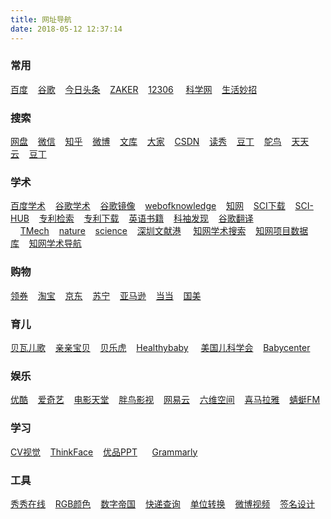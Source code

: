 ```yaml
---
title: 网址导航
date: 2018-05-12 12:37:14
---
```


### 常用
[百度](http://www.baidu.com)&nbsp;&nbsp;&nbsp;&nbsp;[谷歌](http://google.com.hk)&nbsp;&nbsp;&nbsp;&nbsp;[今日头条](http://toutiao.com)&nbsp;&nbsp;&nbsp;&nbsp;[ZAKER](http://myzaker.com)&nbsp;&nbsp;&nbsp;&nbsp;[12306](http://www.12306.cn) &nbsp;&nbsp;&nbsp;&nbsp;[科学网](http://www.sciencenet.cn/)&nbsp;&nbsp;&nbsp;&nbsp;[生活妙招](http://www.lifeskill.cn/)

### 搜索

[网盘](http://www.pansoso.com/)&nbsp;&nbsp;&nbsp;&nbsp;[微信](http://weixin.sogou.com/)&nbsp;&nbsp;&nbsp;&nbsp;[知乎](https://www.zhihu.com/explore)&nbsp;&nbsp;&nbsp;&nbsp;[微博](http://s.weibo.com/weibo/)&nbsp;&nbsp;&nbsp;&nbsp;[文库](https://wenku.baidu.com/)&nbsp;&nbsp;&nbsp;&nbsp;[大家](http://club.topsage.com/)&nbsp;&nbsp;&nbsp;&nbsp;[CSDN](https://so.csdn.net/so/)&nbsp;&nbsp;&nbsp;&nbsp;[读秀](http://www.duxiu.com/)&nbsp;&nbsp;&nbsp;&nbsp;[豆丁](http://www.docin.com/)&nbsp;&nbsp;&nbsp;&nbsp;[鸵鸟](http://www.tuoniao.me/)&nbsp;&nbsp;&nbsp;&nbsp;[天天云](https://www.ttyunsou.com/)&nbsp;&nbsp;&nbsp;&nbsp;[豆丁](http://www.docin.com/)&nbsp;&nbsp;&nbsp;&nbsp;


### 学术

[百度学术](http://xueshu.baidu.com)&nbsp;&nbsp;&nbsp;&nbsp;[谷歌学术](https://scholar.google.com.hk/)&nbsp;&nbsp;&nbsp;&nbsp;[谷歌镜像](https://xue.glgoo.net/)&nbsp;&nbsp;&nbsp;&nbsp;[webofknowledge](http://www.webofknowledge.com/)&nbsp;&nbsp;&nbsp;&nbsp;[知网](http://www.cnki.net/)&nbsp;&nbsp;&nbsp;&nbsp;[SCI下载](http://www.sci-hub.tw/)&nbsp;&nbsp;&nbsp;&nbsp;[SCI-HUB](https://ab.waguge.com/)&nbsp;&nbsp;&nbsp;&nbsp;[专利检索](http://www.soopat.com/)&nbsp;&nbsp;&nbsp;&nbsp;[专利下载](http://www.drugfuture.com/cnpat/cn_patent.asp)&nbsp;&nbsp;&nbsp;&nbsp;[英语书籍](http://gen.lib.rus.ec/)&nbsp;&nbsp;&nbsp;&nbsp;[科袖发现](http://www.ekexiu.com/discover.html)&nbsp;&nbsp;&nbsp;&nbsp;[谷歌翻译](https://translate.google.com.hk/) &nbsp;&nbsp;&nbsp;&nbsp;[TMech](https://ieeexplore.ieee.org/xpl/mostRecentIssue.jsp?punumber=3516)&nbsp;&nbsp;&nbsp;&nbsp;[nature](https://www.nature.com/)&nbsp;&nbsp;&nbsp;&nbsp;[science](http://www.sciencemag.org/journals)&nbsp;&nbsp;&nbsp;&nbsp;[深圳文献港](http://search.szdnet.org.cn/)&nbsp;&nbsp;&nbsp;&nbsp;
[知网学术搜索](http://scholar.cnki.net/)&nbsp;&nbsp;&nbsp;&nbsp;[知网项目数据库](http://projects.cnki.net/)&nbsp;&nbsp;&nbsp;&nbsp;[知网学术导航](http://kbs.cnki.net/)

### 购物

[领券](http://www.shihuidaren.cn)&nbsp;&nbsp;&nbsp;&nbsp;[淘宝](http://www.taobao.com)&nbsp;&nbsp;&nbsp;&nbsp;[京东](http://jd.com)&nbsp;&nbsp;&nbsp;&nbsp;[苏宁](http://www.suning.com)&nbsp;&nbsp;&nbsp;&nbsp;[亚马逊](https://www.amazon.cn/)&nbsp;&nbsp;&nbsp;&nbsp;[当当](http://www.dangdang.com/)&nbsp;&nbsp;&nbsp;&nbsp;[国美](https://www.gome.com.cn/)


### 育儿

[贝瓦儿歌](http://g.beva.com/)&nbsp;&nbsp;&nbsp;&nbsp;[亲亲宝贝](http://www.qbaobei.com/)&nbsp;&nbsp;&nbsp;&nbsp;[贝乐虎](http://www.ubestkid.com/)&nbsp;&nbsp;&nbsp;&nbsp;[Healthybaby](https://www.healthychildren.org/English/Pages/default.aspx)&nbsp;&nbsp;&nbsp;&nbsp;
[美国儿科学会](https://www.aap.org/en-us/Pages/Default.aspx)&nbsp;&nbsp;&nbsp;&nbsp;[Babycenter](https://www.babycenter.com/baby)

### 娱乐

[优酷](http://www.youku.com)&nbsp;&nbsp;&nbsp;&nbsp;[爱奇艺](http://www.iqiyi.com)&nbsp;&nbsp;&nbsp;&nbsp;[电影天堂](http://www.dytt8.net/)&nbsp;&nbsp;&nbsp;&nbsp;[胖鸟影视](http://www.pniao.com/)&nbsp;&nbsp;&nbsp;&nbsp;[网易云](http://music.163.com/)&nbsp;&nbsp;&nbsp;&nbsp;[六维空间](http://bt.neu6.edu.cn/)&nbsp;&nbsp;&nbsp;&nbsp;[喜马拉雅](http://www.ximalaya.com/explore/)&nbsp;&nbsp;&nbsp;&nbsp;[蜻蜓FM](http://www.qingting.fm/)


### 学习

[CV视觉](http://www.cvvision.cn/)&nbsp;&nbsp;&nbsp;&nbsp;[ThinkFace](http://www.thinkface.cn/)&nbsp;&nbsp;&nbsp;&nbsp;[优品PPT](http://www.ypppt.com/) &nbsp;&nbsp;&nbsp;&nbsp;
[Grammarly](https://www.grammarly.com/blog/)
### 工具
[秀秀在线](http://xiuxiu.web.meitu.com/)&nbsp;&nbsp;&nbsp;&nbsp;[RGB颜色](http://tools.2345.com/rgbsj1.htm)&nbsp;&nbsp;&nbsp;&nbsp;[数字帝国](https://zh.numberempire.com/)&nbsp;&nbsp;&nbsp;&nbsp;[快递查询](http://www.kuaidi100.com/)&nbsp;&nbsp;&nbsp;&nbsp;[单位转换](http://www.zhuanhuanqi.com/danwei/danwei.html)&nbsp;&nbsp;&nbsp;&nbsp;[微博视频](https://www.weibovideo.com/)&nbsp;&nbsp;&nbsp;&nbsp;[签名设计](http://www.uustv.com/)



